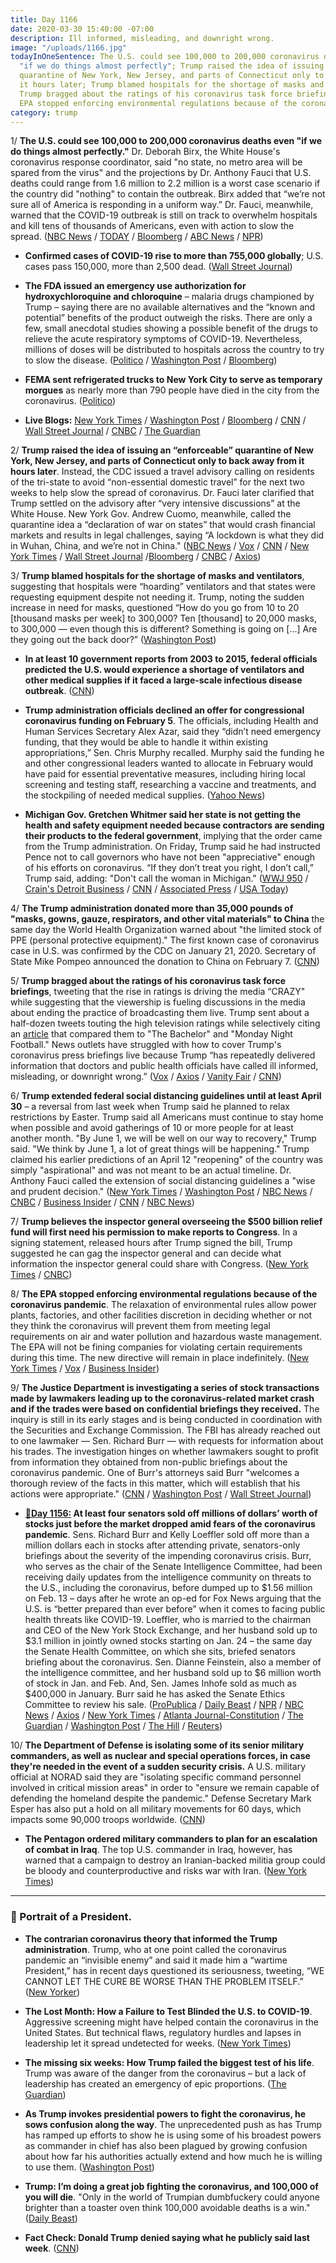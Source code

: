 ```yaml
---
title: Day 1166
date: 2020-03-30 15:40:00 -07:00
description: Ill informed, misleading, and downright wrong.
image: "/uploads/1166.jpg"
todayInOneSentence: The U.S. could see 100,000 to 200,000 coronavirus deaths even
  "if we do things almost perfectly"; Trump raised the idea of issuing an “enforceable”
  quarantine of New York, New Jersey, and parts of Connecticut only to back away from
  it hours later; Trump blamed hospitals for the shortage of masks and ventilators;
  Trump bragged about the ratings of his coronavirus task force briefings; and the
  EPA stopped enforcing environmental regulations because of the coronavirus pandemic.
category: trump
---
```


1/ **The U.S. could see 100,000 to 200,000 coronavirus deaths even "if we do things almost perfectly."** Dr. Deborah Birx, the White House's coronavirus response coordinator, said "no state, no metro area will be spared from the virus" and the projections by Dr. Anthony Fauci that U.S. deaths could range from 1.6 million to 2.2 million is a worst case scenario if the country did "nothing" to contain the outbreak. Birx added that “we’re not sure all of America is responding in a uniform way.” Dr. Fauci, meanwhile, warned that the COVID-19 outbreak is still on track to overwhelm hospitals and kill tens of thousands of Americans, even with action to slow the spread. ([NBC News](https://www.nbcnews.com/news/us-news/dr-deborah-birx-predicts-200-000-deaths-if-we-do-n1171876) / [TODAY](https://www.today.com/video/dr-deborah-birx-predicts-up-to-200-000-deaths-if-we-do-things-almost-perfectly-81368133527) / [Bloomberg](https://www.bloomberg.com/news/articles/2020-03-29/fauci-warns-100-000-200-000-coronavirus-deaths-possible-in-u-s) / [ABC News](https://abcnews.go.com/Politics/coronavirus-government-response-updates-trump-extends-guidelines-april/story?id=69871923) / [NPR](https://www.npr.org/sections/coronavirus-live-updates/2020/03/29/823517467/fauci-estimates-that-100-000-to-200-000-americans-could-die-from-the-coronavirus))

* **Confirmed cases of COVID-19 rise to more than 755,000 globally**; U.S. cases pass 150,000, more than 2,500 dead. ([Wall Street Journal](https://www.wsj.com/articles/china-gets-back-to-work-while-u-s-extends-coronavirus-shutdowns-11585561393?mod=hp_lead_pos1))

* **The FDA issued an emergency use authorization for hydroxychloroquine and chloroquine** – malaria drugs championed by Trump – saying there are no available alternatives and the “known and potential” benefits of the product outweigh the risks. There are only a few, small anecdotal studies showing a possible benefit of the drugs to relieve the acute respiratory symptoms of COVID-19. Nevertheless, millions of doses will be distributed to hospitals across the country to try to slow the disease. ([Politico](https://www.politico.com/news/2020/03/29/fda-emergency-authorization-anti-malaria-drug-155095) / [Washington Post](https://www.washingtonpost.com/business/2020/03/30/coronavirus-drugs-hydroxychloroquin-chloroquine/) / [Bloomberg](https://www.bloomberg.com/news/articles/2020-03-30/u-s-allows-emergency-use-of-drug-trump-backed-to-treat-virus?sref=MIBMEEoj))

* **FEMA sent refrigerated trucks to New York City to serve as temporary morgues** as nearly more than 790 people have died in the city from the coronavirus. ([Politico](https://www.politico.com/states/new-york/city-hall/story/2020/03/30/fema-sends-refrigerated-trucks-to-new-york-city-to-hold-bodies-1269600))

* **Live Blogs:** [New York Times](https://www.nytimes.com/2020/03/30/world/coronavirus-news.html?action=click&module=Spotlight&pgtype=Homepage) / [Washington Post](https://www.washingtonpost.com/world/2020/03/30/coronavirus-latest-news/) / [Bloomberg](https://www.bloomberg.com/news/articles/2020-03-29/trump-extends-u-s-guidelines-until-end-of-april-virus-update?srnd=premium&sref=MIBMEEoj) / [CNN](https://www.cnn.com/world/live-news/coronavirus-outbreak-03-30-20-intl-hnk/index.html) / [Wall Street Journal](https://www.wsj.com/livecoverage/coronavirus?mod=theme_coronavirus-ribbon) / [CNBC](https://www.cnbc.com/2020/03/30/coronavirus-live-updates-sweden-defends-approach.html) / [The Guardian](https://www.theguardian.com/us-news/live/2020/mar/30/coronavirus-us-live-updates-donald-trump-deaths-america-new-york-fauci)

2/ **Trump raised the idea of issuing an “enforceable” quarantine of New York, New Jersey, and parts of Connecticut only to back away from it hours later**. Instead, the CDC issued a travel advisory calling on residents of the tri-state to avoid “non-essential domestic travel” for the next two weeks to help slow the spread of coronavirus. Dr. Fauci later clarified that Trump settled on the advisory after “very intensive discussions” at the White House. New York Gov. Andrew Cuomo, meanwhile, called the quarantine idea a “declaration of war on states” that would crash financial markets and results in legal challenges, saying “A lockdown is what they did in Wuhan, China, and we’re not in China." ([NBC News](https://www.nbcnews.com/politics/white-house/trump-considering-enforceable-quarantine-n-y-parts-n-j-connecticut-n1171186) / [Vox](https://www.vox.com/2020/3/28/21198198/trump-quarantine-enforceable-new-york) / [CNN](https://www.cnn.com/2020/03/29/politics/fauci-trump-quarantine-white-house-discussions/) / [New York Times](https://www.nytimes.com/2020/03/28/us/politics/trump-virginia-comfort-coronavirus.html) / [Wall Street Journal](https://www.wsj.com/articles/coronavirus-recession-will-be-as-bad-or-worse-than-2009-imf-director-warns-11585380805) /[Bloomberg](https://www.bloomberg.com/news/articles/2020-03-28/trump-says-he-s-considering-quarantine-for-new-york-new-jersey?sref=MIBMEEoj) / [CNBC](https://www.cnbc.com/2020/03/28/trump-considers-enforceable-quarantine-in-new-york-new-jersey-and-parts-of-connecticut.html) / [Axios](https://www.axios.com/cuomo-trump-mandatory-quarantine-panic-35ae54a1-0aa9-4a38-910d-647293002fc2.html))

3/ **Trump blamed hospitals for the shortage of masks and ventilators**, suggesting that hospitals were “hoarding” ventilators and that states were requesting equipment despite not needing it. Trump, noting the sudden increase in need for masks, questioned “How do you go from 10 to 20 \[thousand masks per week\] to 300,000? Ten \[thousand\] to 20,000 masks, to 300,000 — even though this is different? Something is going on \[...\] Are they going out the back door?” ([Washington Post](https://www.washingtonpost.com/politics/2020/03/29/trump-bizarrely-blames-hospitals-mask-ventilator-shortages/))

* **In at least 10 government reports from 2003 to 2015, federal officials predicted the U.S. would experience a shortage of ventilators and other medical supplies if it faced a large-scale infectious disease outbreak**. ([CNN](https://www.cnn.com/2020/03/27/cnn10/ventilators-supply-government-warnings-coronavirus-invs/index.html))

* **Trump administration officials declined an offer for congressional coronavirus funding on February 5**. The officials, including Health and Human Services Secretary Alex Azar, said they “didn’t need emergency funding, that they would be able to handle it within existing appropriations,” Sen. Chris Murphy recalled. Murphy said the funding he and other congressional leaders wanted to allocate in February would have paid for essential preventative measures, including hiring local screening and testing staff, researching a vaccine and treatments, and the stockpiling of needed medical supplies. ([Yahoo News](https://news.yahoo.com/senator-says-white-house-turned-down-emergency-coronavirus-funding-in-early-february-003319950.html))

* **Michigan Gov. Gretchen Whitmer said her state is not getting the health and safety equipment needed because contractors are sending their products to the federal government**, implying that the order came from the Trump administration. On Friday, Trump said he had instructed Pence not to call governors who have not been "appreciative" enough of his efforts on coronavirus. “If they don’t treat you right, I don’t call,” Trump said, adding: "Don't call the woman in Michigan." ([WWJ 950](https://wwjnewsradio.radio.com/articles/after-trump-attacks-whitmer-she-says-fed-supplies-delayed) / [Crain's Detroit Business](https://www.crainsdetroit.com/coronavirus/whitmer-feds-told-vendors-not-send-medical-supplies-michigan) / [CNN](https://www.cnn.com/2020/03/27/politics/michigan-governor-medical-supplies-cnntv) / [Associated Press](https://apnews.com/744ea7fa48991a906bd4e7daa36db7b2) / [USA Today](https://www.usatoday.com/story/news/politics/2020/03/27/coronavirus-donald-trump-tells-pence-not-call-michigan-governor/2931251001/))

4/ **The Trump administration donated more than 35,000 pounds of "masks, gowns, gauze, respirators, and other vital materials" to China** the same day the World Health Organization warned about "the limited stock of PPE (personal protective equipment)." The first known case of coronavirus case in U.S. was confirmed by the CDC on January 21, 2020. Secretary of State Mike Pompeo announced the donation to China on February 7. ([CNN](https://www.cnn.com/2020/03/29/opinions/coronavirus-personal-protective-equipment-obeidallah/))

5/ **Trump bragged about the ratings of his coronavirus task force briefings**, tweeting that the rise in ratings is driving the media “CRAZY" while suggesting that the viewership is fueling discussions in the media about ending the practice of broadcasting them live. Trump sent about a half-dozen tweets touting the high television ratings while selectively citing an [article](https://www.nytimes.com/2020/03/30/arts/television/trump-coronavirus-briefing.html) that compared them to "The Bachelor" and "Monday Night Football." News outlets have struggled with how to cover Trump's coronavirus press briefings live because Trump “has repeatedly delivered information that doctors and public health officials have called ill informed, misleading, or downright wrong.” ([Vox](https://www.vox.com/policy-and-politics/2020/3/29/21198903/trump-coronavirus-press-conference-news-media) / [Axios](https://www.axios.com/trump-tweets-coronavirus-ratings-briefings-1163d752-5cdf-4b2e-ae5c-8386c143bcfc.html) / [Vanity Fair](https://www.vanityfair.com/hollywood/2020/03/trump-coronavirus-press-conference-ratings) / [CNN](https://www.cnn.com/2020/03/30/politics/donald-trump-coronavirus-daily-briefing-white-house/index.html))

6/ **Trump extended federal social distancing guidelines until at least April 30** – a reversal from last week when Trump said he planned to relax restrictions by Easter. Trump said all Americans must continue to stay home when possible and avoid gatherings of 10 or more people for at least another month. "By June 1, we will be well on our way to recovery," Trump said. "We think by June 1, a lot of great things will be happening." Trump claimed his earlier predictions of an April 12 "reopening" of the country was simply "aspirational" and was not meant to be an actual timeline. Dr. Anthony Fauci called the extension of social distancing guidelines a "wise and prudent decision." ([New York Times](https://www.nytimes.com/2020/03/29/us/politics/trump-coronavirus-guidelines.html) / [Washington Post](https://www.washingtonpost.com/national/president-trump-extends-social-distancing-guidance-until-end-of-april/2020/03/29/5799f262-71e8-11ea-a9bd-9f8b593300d0_story.html) / [NBC News](https://www.nbcnews.com/politics/donald-trump/trump-extends-social-distancing-guidelines-april-30-predicts-great-things-n1171536) / [CNBC](https://www.cnbc.com/2020/03/29/president-trump-extends-national-social-distancing-guidelines-through-april-30.html) / [Business Insider](https://www.businessinsider.com/trump-presser-extends-social-distancing-guidelines-until-april-30-2020-3) / [CNN](https://www.cnn.com/2020/03/29/politics/trump-coronavirus-press-conference/index.html) / [NBC News](https://www.nbcnews.com/news/us-news/dr-deborah-birx-predicts-200-000-deaths-if-we-do-n1171876))

7/ **Trump believes the inspector general overseeing the $500 billion relief fund will first need his permission to make reports to Congress**. In a signing statement, released hours after Trump signed the bill, Trump suggested he can gag the inspector general and can decide what information the inspector general could share with Congress. ([New York Times](https://www.nytimes.com/2020/03/27/us/trump-signing-statement-coronavirus.html) / [CNBC](https://www.cnbc.com/2020/03/28/trump-pushes-back-against-congressional-oversight-for-500-billion-bailout-fund.html))

8/ **The EPA stopped enforcing environmental regulations because of the coronavirus pandemic**. The relaxation of environmental rules allow power plants, factories, and other facilities discretion in deciding whether or not they think the coronavirus will prevent them from meeting legal requirements on air and water pollution and hazardous waste management. The EPA will not be fining companies for violating certain requirements during this time. The new directive will remain in place indefinitely. ([New York Times](https://www.nytimes.com/2020/03/26/climate/epa-coronavirus-pollution-rules.html) / [Vox](https://www.vox.com/policy-and-politics/2020/3/29/21198674/coronavirus-epa-trump-regulations) / [Business Insider](https://www.businessinsider.com/coronavirus-epa-stops-enforcing-environmental-protection-rules-2020-3))

9/ **The Justice Department is investigating a series of stock transactions made by lawmakers leading up to the coronavirus-related market crash and if the trades were based on confidential briefings they received.** The inquiry is still in its early stages and is being conducted in coordination with the Securities and Exchange Commission. The FBI has already reached out to one lawmaker — Sen. Richard Burr — with requests for information about his trades. The investigation hinges on whether lawmakers sought to profit from information they obtained from non-public briefings about the coronavirus pandemic. One of Burr's attorneys said Burr "welcomes a thorough review of the facts in this matter, which will establish that his actions were appropriate." ([CNN](https://www.cnn.com/2020/03/29/politics/justice-stock-trades-lawmakers-coronavirus/index.html) / [Washington Post](https://www.washingtonpost.com/world/national-security/senator-richard-burr-stock-trades-coronavirus-investigation/2020/03/30/36487df8-7298-11ea-87da-77a8136c1a6d_story.html) / [Wall Street Journal](https://www.wsj.com/articles/justice-department-investigating-lawmakers-for-possible-insider-trading-11585586365))

* **[📌Day 1156:](https://whatthefuckjusthappenedtoday.com/2020/03/20/day-1156/#4-at-least-four-senators-sold-off-mi) At least four senators sold off millions of dollars’ worth of stocks just before the market dropped amid fears of the coronavirus pandemic**. Sens. Richard Burr and Kelly Loeffler sold off more than a million dollars each in stocks after attending private, senators-only briefings about the severity of the impending coronavirus crisis. Burr, who serves as the chair of the Senate Intelligence Committee, had been receiving daily updates from the intelligence community on threats to the U.S., including the coronavirus, before dumped up to $1.56 million on Feb. 13 – days after he wrote an op-ed for Fox News arguing that the U.S. is “better prepared than ever before” when it comes to facing public health threats like COVID-19. Loeffler, who is married to the chairman and CEO of the New York Stock Exchange, and her husband sold up to $3.1 million in jointly owned stocks starting on Jan. 24 – the same day the Senate Health Committee, on which she sits, briefed senators briefing about the coronavirus. Sen. Dianne Feinstein, also a member of the intelligence committee, and her husband sold up to $6 million worth of stock in Jan. and Feb. And, Sen. James Inhofe sold as much as $400,000 in January. Burr said he has asked the Senate Ethics Committee to review his sale. ([ProPublica](https://www.propublica.org/article/senator-dumped-up-to-1-6-million-of-stock-after-reassuring-public-about-coronavirus-preparedness) / [Daily Beast](https://www.thedailybeast.com/sen-kelly-loeffler-dumped-millions-in-stock-after-coronavirus-briefing) / [NPR](https://www.npr.org/2020/03/19/818192535/burr-recording-sparks-questions-about-private-comments-on-covid-19) / [NBC News](https://www.nbcnews.com/politics/congress/aoc-calls-senate-intel-chair-richard-burr-resign-stock-selloff-n1164401) / [Axios](https://www.axios.com/richard-burr-coronavirus-stock-7bd10426-de87-43d7-9939-8241d2ab08db.html) / [New York Times](https://www.nytimes.com/2020/03/19/us/politics/richard-burr-coronavirus-stocks.html) / [Atlanta Journal-Constitution](https://www.ajc.com/news/state--regional-govt--politics/perdue-loeffler-among-senators-whose-stock-trading-during-coronavirus-raises-questions/YjEYsWqAVwZh52HTpl1EpL/) / [The Guardian](https://www.theguardian.com/us-news/2020/mar/20/republican-senators-sold-stocks-before-markets-plunged-on-coronavirus-fears-reports) / [Washington Post](https://www.washingtonpost.com/politics/sen-richard-burr-r-nc-says-he-has-asked-senate-ethics-committee-for-review-of-his-stock-sales/2020/03/20/43861396-6ab8-11ea-b313-df458622c2cc_story.html) / [The Hill](https://thehill.com/blogs/blog-briefing-room/news/36806-burr-told-family-to-withdraw-everything-from-bank) / [Reuters](https://www.reuters.com/article/us-china-health-usa-intelligence/u-s-spy-agencies-monitor-coronavirus-spread-concerns-about-india-sources-idUSKCN20L37R))

10/ **The Department of Defense is isolating some of its senior military commanders, as well as nuclear and special operations forces, in case they're needed in the event of a sudden security crisis.** A U.S. military official at NORAD said they are "isolating specific command personnel involved in critical mission areas" in order to "ensure we remain capable of defending the homeland despite the pandemic." Defense Secretary Mark Esper has also put a hold on all military movements for 60 days, which impacts some 90,000 troops worldwide. ([CNN](https://www.cnn.com/2020/03/30/politics/us-military-special-protection-measures-coronavirus/index.html))

* **The Pentagon ordered military commanders to plan for an escalation of combat in Iraq**. The top U.S. commander in Iraq, however, has warned that a campaign to destroy an Iranian-backed militia group could be bloody and counterproductive and risks war with Iran. ([New York Times](https://www.nytimes.com/2020/03/27/world/middleeast/pentagon-iran-iraq-militias-coronavirus.html))

---

### 👑 Portrait of a President.

* **The contrarian coronavirus theory that informed the Trump administration**. Trump, who at one point called the coronavirus pandemic an “invisible enemy” and said it made him a “wartime President,” has in recent days questioned its seriousness, tweeting, “WE CANNOT LET THE CURE BE WORSE THAN THE PROBLEM ITSELF.” ([New Yorker](https://www.newyorker.com/news/q-and-a/the-contrarian-coronavirus-theory-that-informed-the-trump-administration))

* **The Lost Month: How a Failure to Test Blinded the U.S. to COVID-19**. Aggressive screening might have helped contain the coronavirus in the United States. But technical flaws, regulatory hurdles and lapses in leadership let it spread undetected for weeks. ([New York Times](https://www.nytimes.com/2020/03/28/us/testing-coronavirus-pandemic.html))

* **The missing six weeks: How Trump failed the biggest test of his life**. Trump was aware of the danger from the coronavirus – but a lack of leadership has created an emergency of epic proportions. ([The Guardian](https://www.theguardian.com/us-news/2020/mar/28/trump-coronavirus-politics-us-health-disaster))

* **As Trump invokes presidential powers to fight the coronavirus, he sows confusion along the way**. The unprecedented push as has Trump has ramped up efforts to show he is using some of his broadest powers as commander in chief has also been plagued by growing confusion about how far his authorities actually extend and how much he is willing to use them. ([Washington Post](https://www.washingtonpost.com/politics/trump-quarantine-defense-production-act-confusion/2020/03/28/2c7d9214-7125-11ea-b148-e4ce3fbd85b5_story.html))

* **Trump: I’m doing a great job fighting the coronavirus, and 100,000 of you will die**. "Only in the world of Trumpian dumbfuckery could anyone brighter than a toaster oven think 100,000 avoidable deaths is a win." ([Daily Beast](https://www.thedailybeast.com/trump-im-doing-a-great-job-fighting-the-coronavirus-and-100000-of-you-will-die))

* **Fact Check: Donald Trump denied saying what he publicly said last week**. ([CNN](https://www.cnn.com/2020/03/29/politics/fact-check-coronavirus-briefing/index.html))